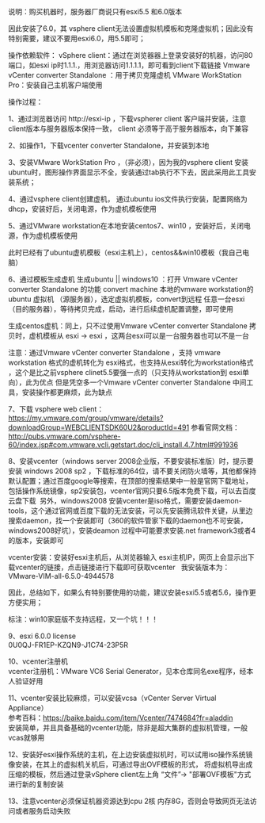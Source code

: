 说明：购买机器时，服务器厂商说只有esxi5.5 和6.0版本

因此安装了6.0，其 vsphere client无法设置虚拟机模板和克隆虚拟机；因此没有特别需要，建议不要用esxi6.0，用5.5即可；



操作依赖软件：
vSphere client：通过在浏览器器上登录安装好的机器，访问80端口，如esxi ip时1.1.1.，用浏览器访问1.1.1.1，即可看到client下载链接
Vmware vCenter converter Standalone ：用于拷贝克隆虚机
VMware WorkStation Pro：安装自己主机客户端使用


操作过程：

1、通过浏览器访问 http://esxi-ip ，下载vspherer client 客户端并安装，注意client版本与服务器版本保持一致， client 必须等于高于服务器版本，向下兼容

2、如操作1，下载vcenter converter Standalone，并安装到本地

3、安装VMware WorkStation Pro ，（非必须），因为我的vsphere client 安装ubuntu时，图形操作界面显示不全，安装通过tab执行不下去，因此采用此工具安装系统；

4、通过vsphere client创建虚机， 通过ubuntu ios文件执行安装，配置网络为dhcp，安装好后，关闭电源，作为虚机模板使用

5、通过VMware workstation在本地安装centos7、win10 ，安装好后，关闭电源，作为虚机模板使用


此时已经有了ubuntu虚机模板（esxi主机上），centos&&win10模板（我自己电脑）


6、通过模板生成虚机
生成ubuntu || windows10 ：打开 Vmware vCenter converter Standalone  的功能 convert machine 本地的vmware workstation的ubuntu 虚拟机 （源服务器），选定虚拟机模板，convert到远程 任意一台esxi（目的服务器），等待拷贝完成，启动，进行后续虚机配置调整，即可使用

生成centos虚机：同上，只不过使用Vmware vCenter converter Standalone 拷贝时，虚机模板从 esxi -> esxi ，这两台esxi可以是一台服务器也可以不是一台

注意：通过Vmware vCenter converter Standalone ，支持 vmware workstation 格式的虚机转化为 esxi格式，也支持从esxi转化为workstation格式
，这个是比之前vsphere clinet5.5要强一点的（只支持从workstation到 esxi单向），此为优点
但是凭空多一个Vmware vCenter converter Standalone 中间工具，安装操作都更麻烦，此为缺点

7、下载 vsphere web client：https://my.vmware.com/group/vmware/details?downloadGroup=WEBCLIENTSDK60U2&productId=491
参看官网文档：http://pubs.vmware.com/vsphere-60/index.jsp#com.vmware.vcli.getstart.doc/cli_install.4.7.html#991936

8、安装vcenter（windows server 2008企业版，不要安装标准版）时，提示要安装 windows 2008 sp2 ，下载标准的64位，请不要关闭防火墙等，其他都保持默认配置；通过百度google等搜索，在顶部的搜索结果中一般是官网下载地址，包括操作系统镜像，sp2安装包，vcenter官网只要6.5版本免费下载，可以去百度云盘下载
  另外，windows2008 安装vcenter是iso格式，需要安装daemon-tools，这个通过官网或百度下载的无法安装，可以先安装腾讯软件关键，从里边搜索daemon，找一个安装即可（360的软件管家下载的daemon也不可安装，windows2008好坑），安装deamon 过程中可能要求安装.net framework3或者4的版本，安装即可

vcenter安装：安装好esxi主机后，从浏览器输入 esxi主机IP，网页上会显示出下载vcenter的链接，点击链接进行下载即可获取vcenter  
我安装版本为：VMware-VIM-all-6.5.0-4944578

因此，总结如下，如果么有特别要使用的功能，建议安装esxi5.5或者5.6，操作更方便实用；

标注：win10家庭版不支持远程，又一个坑！！！

9、esxi 6.0.0 license  
0U0QJ-FR1EP-KZQN9-J1C74-23P5R  

10、vcenter注册机  
vcenter注册机：VMware VC6 Serial Generator，见本仓库同名exe程序，经本人验证好用


11、vcenter安装比较麻烦，可以安装vcsa（vCenter Server Virtual Appliance）  
参考百科：https://baike.baidu.com/item/Vcenter/7474684?fr=aladdin  
安装简单，并且具备基础的vcenter功能，除非是超大集群的虚拟机管理，一般vcas就够用

12、安装好esxi操作系统的主机，在上边安装虚拟机时，可以试用iso操作系统镜像安装，在其上的虚拟机关机后，可通过导出OVF模板的形式，
将虚拟机导出成压缩的模板，然后通过登录vSphere client左上角 “文件”-> "部署OVF模板"方式进行新的复制安装

13、注意vcenter必须保证机器资源达到cpu 2核 内存8G，否则会导致网页无法访问或者服务启动失败
